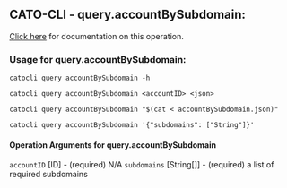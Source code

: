 
## CATO-CLI - query.accountBySubdomain:
[Click here](https://api.catonetworks.com/documentation/#query-accountBySubdomain) for documentation on this operation.

### Usage for query.accountBySubdomain:

`catocli query accountBySubdomain -h`

`catocli query accountBySubdomain <accountID> <json>`

`catocli query accountBySubdomain "$(cat < accountBySubdomain.json)"`

`catocli query accountBySubdomain '{"subdomains": ["String"]}'`

#### Operation Arguments for query.accountBySubdomain ####
`accountID` [ID] - (required) N/A 
`subdomains` [String[]] - (required) a list of required subdomains 
